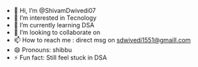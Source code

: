 - 👋 Hi, I’m @ShivamDwivedi07
- 👀 I’m interested in Tecnology
- 🌱 I’m currently learning DSA
- 💞️ I’m looking to collaborate on 
- 📫 How to reach me : direct msg on sdwivedi1551@gmaill.com
- 😄 Pronouns: shibbu
- ⚡ Fun fact: Still feel stuck in DSA 

<!---
ShivamDwivedi07/ShivamDwivedi07 is a ✨ special ✨ repository because its `README.md` (this file) appears on your GitHub profile.
You can click the Preview link to take a look at your changes.
--->
